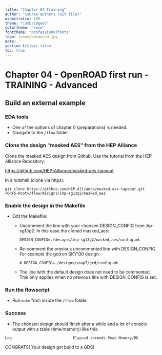 ```yaml
---
title: "Chapter 04 Training"
author: "Course authors (Git file)"
aspectratio: 169
theme: "CambridgeUS"
colortheme: "rose"
fonttheme: "professionalfonts"
logo: icons/advanced.jpg
date:
section-titles: false
toc: true
---
```


# Chapter 04 - OpenROAD first run - TRAINING - Advanced

## Build an external example



### EDA tools
* One of the options of chapter 0 (preparations) is needed.
* Navigate to the ```/flow``` folder

### Clone the design "masked AES" from the HEP Alliance

Clone the masked AES design from Github.
Use the tutorial from the HEP Alliance Repository:

https://github.com/HEP-Alliance/masked-aes-tapeout

In a nutshell (clone via https):
```
git clone https://github.com/HEP-Alliance/masked-aes-tapeout.git <ORFS-Root>/flow/designs/ihp-sg13g2/masked_aes
```



### Enable the design in the Makefile
* Edit the Makefile:
    * Uncomment the line with your choosen DESIGN_CONFIG from ihp-sg13g2.
    In this case the cloned masked_aes:

        ```
        DESIGN_CONFIG=./designs/ihp-sg13g2/masked_aes/config.mk
        ```
    
    * Re-comment the previous uncommented line with DESIGN_CONFIG.
    For example the gcd on SKY130 design:
    
        ```
        # DESIGN_CONFIG=./designs/asap7/gcd/config.mk
        ```
    
    * The line with the default design does not need to be commented. This only applies when no previous line with DESIGN_CONFIG is set.


### Run the flowscript
* Run ```make``` from inside the ```/flow``` folder.

### Success
* The choosen design should finish after a while and a lot of console output with a table (time/memory) like this:
```
Log                            Elapsed seconds Peak Memory/MB

```

CONGRATS! Your design got build to a GDS!